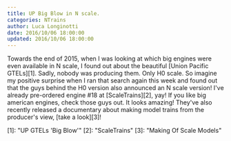 ```yaml
---
title: UP Big Blow in N scale.
categories: NTrains
author: Luca Longinotti
date: 2016/10/06 18:00:00
updated: 2016/10/06 18:00:00
---
```

Towards the end of 2015, when I was looking at which big engines were even available
in N scale, I found out about the beautiful [Union Pacific GTELs][1]. Sadly, nobody was
producing them. Only H0 scale. So imagine my positive surprise when I ran that search
again this week and found out that the guys behind the H0 version also announced
an N scale version! I've already pre-ordered engine #18 at [ScaleTrains][2], yay!
If you like big american engines, check those guys out. It looks amazing!
They've also recently released a documentary about making model trains from the
producer's view, [take a look][3]!

[1]: "UP GTELs 'Big Blow'"
[2]: "ScaleTrains"
[3]: "Making Of Scale Models"
